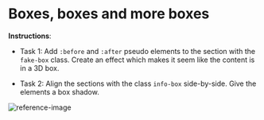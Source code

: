 # Boxes, boxes and more boxes

**Instructions**:

- Task 1: Add `:before` and `:after` pseudo elements to the section with the `fake-box` class. Create an effect which makes it seem like the content is in a 3D box.

- Task 2: Align the sections with the class `info-box` side-by-side. Give the elements a box shadow.

![reference-image](/image/reference-image.png)
